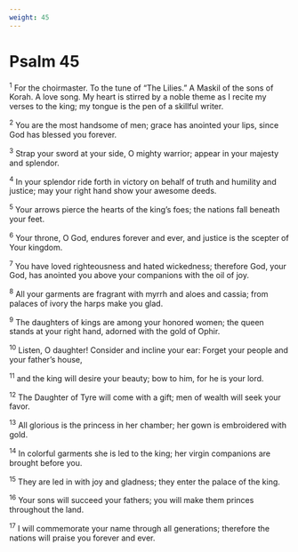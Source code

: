 ```yaml
---
weight: 45
---
```


# Psalm 45

<sup>1</sup> For the choirmaster. To the tune of “The Lilies.” A Maskil of the sons of Korah. A love song. My heart is stirred by a noble theme as I recite my verses to the king; my tongue is the pen of a skillful writer. 

<sup>2</sup> You are the most handsome of men; grace has anointed your lips, since God has blessed you forever. 

<sup>3</sup> Strap your sword at your side, O mighty warrior; appear in your majesty and splendor. 

<sup>4</sup> In your splendor ride forth in victory on behalf of truth and humility and justice; may your right hand show your awesome deeds. 

<sup>5</sup> Your arrows pierce the hearts of the king’s foes; the nations fall beneath your feet. 

<sup>6</sup> Your throne, O God, endures forever and ever, and justice is the scepter of Your kingdom. 

<sup>7</sup> You have loved righteousness and hated wickedness; therefore God, your God, has anointed you above your companions with the oil of joy. 

<sup>8</sup> All your garments are fragrant with myrrh and aloes and cassia; from palaces of ivory the harps make you glad. 

<sup>9</sup> The daughters of kings are among your honored women; the queen stands at your right hand, adorned with the gold of Ophir. 

<sup>10</sup> Listen, O daughter! Consider and incline your ear: Forget your people and your father’s house, 

<sup>11</sup> and the king will desire your beauty; bow to him, for he is your lord. 

<sup>12</sup> The Daughter of Tyre will come with a gift; men of wealth will seek your favor. 

<sup>13</sup> All glorious is the princess in her chamber; her gown is embroidered with gold. 

<sup>14</sup> In colorful garments she is led to the king; her virgin companions are brought before you. 

<sup>15</sup> They are led in with joy and gladness; they enter the palace of the king. 

<sup>16</sup> Your sons will succeed your fathers; you will make them princes throughout the land. 

<sup>17</sup> I will commemorate your name through all generations; therefore the nations will praise you forever and ever. 


